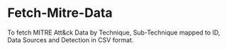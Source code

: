 # Fetch-Mitre-Data
To fetch MITRE Att&amp;ck Data by Technique, Sub-Technique mapped to ID, Data Sources and Detection in CSV format.
